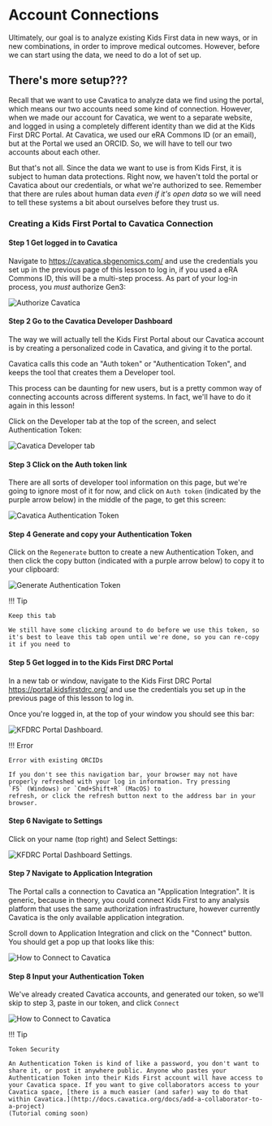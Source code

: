 Account Connections
===================

Ultimately, our goal is to analyze existing Kids First data in new ways,
or in new combinations, in order to improve medical outcomes. However,
before we can start using the data, we need to do a lot of set up.

There's more setup???
----------------------

Recall that we want to use Cavatica to analyze data we find using the
portal, which means our two accounts need some kind of connection.
However, when we made our account for Cavatica, we went to a separate
website, and logged in using a completely different identity than we did
at the Kids First DRC Portal. At Cavatica, we used our eRA Commons ID
(or an email), but at the Portal we used an ORCID. So, we will have to
tell our two accounts about each other.

But that's not all. Since the data we want to use is from Kids First,
it is subject to human data protections. Right now, we haven't told the
portal or Cavatica about our credentials, or what we're authorized to
see. Remember that there are rules about human data *even if it's open
data* so we will need to tell these systems a bit about ourselves before
they trust us.

### Creating a Kids First Portal to Cavatica Connection

#### Step 1 Get logged in to Cavatica

Navigate to <https://cavatica.sbgenomics.com/> and use the credentials
you set up in the previous page of this lesson to log in, if you used a
eRA Commons ID, this will be a multi-step process. As part of your
log-in process, you *must* authorize Gen3:

![**Authorize Cavatica**](../images/KidsFirstPortal_8.png)

#### Step 2 Go to the Cavatica Developer Dashboard

The way we will actually tell the Kids First Portal about our Cavatica
account is by creating a personalized code in Cavatica, and giving it to
the portal.

Cavatica calls this code an "Auth token" or "Authentication Token",
and keeps the tool that creates them a Developer tool.

This process can be daunting for new users, but is a pretty common way
of connecting accounts across different systems. In fact, we'll have to
do it again in this lesson!

Click on the Developer tab at the top of the screen, and select
Authentication Token:

![**Cavatica Developer tab**](../images/Cavatica_4.png)

#### Step 3 Click on the Auth token link

There are all sorts of developer tool information on this page, but
we're going to ignore most of it for now, and click on `Auth
token` (indicated by the purple arrow below) in the middle
of the page, to get this screen:

![**Cavatica Authentication Token**](../images/Cavatica_5.png)

#### Step 4 Generate and copy your Authentication Token

Click on the `Regenerate` button to create a new
Authentication Token, and then click the copy button (indicated with a
purple arrow below) to copy it to your clipboard:

![**Generate Authentication Token**](../images/Cavatica_6.png)

!!! Tip

    Keep this tab

    We still have some clicking around to do before we use this token, so
    it's best to leave this tab open until we're done, so you can re-copy
    it if you need to


#### Step 5 Get logged in to the Kids First DRC Portal

In a new tab or window, navigate to the Kids First DRC Portal
<https://portal.kidsfirstdrc.org/> and use the credentials you set up in
the previous page of this lesson to log in.

Once you're logged in, at the top of your window you should see this
bar:

![**KFDRC Portal Dashboard.**](../images/KidsFirstPortal_4.png)


!!! Error

    Error with existing ORCIDs

    If you don't see this navigation bar, your browser may not have
    properly refreshed with your log in information. Try pressing
    `F5` (Windows) or `Cmd+Shift+R` (MacOS) to
    refresh, or click the refresh button next to the address bar in your
    browser.

#### Step 6 Navigate to Settings

Click on your name (top right) and Select Settings:

![**KFDRC Portal Dashboard Settings.**](../images/KidsFirstPortal_5.png)

#### Step 7 Navigate to Application Integration

The Portal calls a connection to Cavatica an "Application
Integration". It is generic, because in theory, you could connect Kids
First to any analysis platform that uses the same authorization
infrastructure, however currently Cavatica is the only available
application integration.

Scroll down to Application Integration and click on the "Connect"
button. You should get a pop up that looks like this:

![**How to Connect to Cavatica**](../images/KidsFirstPortal_7.png)

#### Step 8 Input your Authentication Token

We've already created Cavatica accounts, and generated our token, so
we'll skip to step 3, paste in our token, and click `Connect`

![**How to Connect to Cavatica**](../images/KidsFirstPortal_9.png)

!!! Tip

    Token Security

    An Authentication Token is kind of like a password, you don't want to
    share it, or post it anywhere public. Anyone who pastes your
    Authentication Token into their Kids First account will have access to
    your Cavatica space. If you want to give collaborators access to your
    Cavatica space, [there is a much easier (and safer) way to do that
    within Cavatica.](http://docs.cavatica.org/docs/add-a-collaborator-to-a-project)
    (Tutorial coming soon)
